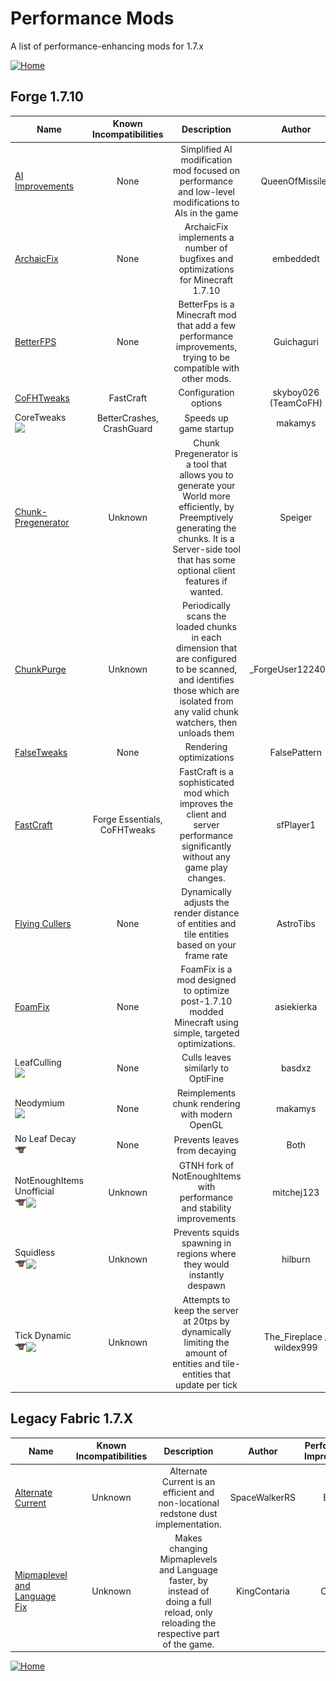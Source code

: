# Performance Mods

A list of performance-enhancing mods for 1.7.x

[![Home](https://i.imgur.com/zGuelkW.png)](/README.md)

## Forge 1.7.10

| Name | Known Incompatibilities | Description | Author | Performance Improvement | [Label](/README.md/#labels) |
| --- | :---: | :---: | :---: | :---: | :---: |
| [AI Improvements](https://www.curseforge.com/minecraft/mc-mods/ai-improvements) | None | Simplified AI modification mod focused on performance and low-level modifications to AIs in the game | QueenOfMissiles | Server | None |
| [ArchaicFix](https://www.curseforge.com/minecraft/mc-mods/archaicfix) | None | ArchaicFix implements a number of bugfixes and optimizations for Minecraft 1.7.10 | embeddedt | Both | None |
| [BetterFPS](https://www.curseforge.com/minecraft/mc-mods/betterfps) | None | BetterFps is a Minecraft mod that add a few performance improvements, trying to be compatible with other mods. | Guichaguri | Both | None |
| [CoFHTweaks](https://www.curseforge.com/minecraft/mc-mods/cofhtweaks) | FastCraft | Configuration options | skyboy026 (TeamCoFH) | Client | None |
| CoreTweaks<br>[<img src=/images/github.ico height=18>](https://github.com/makamys/CoreTweaks) | BetterCrashes, CrashGuard | Speeds up game startup | makamys | Client | None |
| [Chunk-Pregenerator](https://www.curseforge.com/minecraft/mc-mods/chunkpregenerator) | Unknown | Chunk Pregenerator is a tool that allows you to generate your World more efficiently, by Preemptively generating the chunks. It is a Server-side tool that has some optional client features if wanted. | Speiger | Both | Configuration Needed (7) |
| [ChunkPurge](https://www.curseforge.com/minecraft/mc-mods/chunkpurge) | Unknown | Periodically scans the loaded chunks in each dimension that are configured to be scanned, and identifies those which are isolated from any valid chunk watchers, then unloads them | \_ForgeUser12240070 | Server | None |
| [FalseTweaks](https://www.curseforge.com/minecraft/mc-mods/falsetweaks) | None | Rendering optimizations | FalsePattern | Client | Configuration Needed (2) |
| [FastCraft](https://www.curseforge.com/minecraft/mc-mods/fastcraft) | Forge Essentials, CoFHTweaks | FastCraft is a sophisticated mod which improves the client and server performance significantly without any game play changes. | sfPlayer1 | Both | None |
| [Flying Cullers](https://www.curseforge.com/minecraft/mc-mods/flying-cullers) | None | Dynamically adjusts the render distance of entities and tile entities based on your frame rate | AstroTibs | Client | None |
| [FoamFix](https://www.curseforge.com/minecraft/mc-mods/foamfix-optimization-mod) | None | FoamFix is a mod designed to optimize post-1.7.10 modded Minecraft using simple, targeted optimizations. | asiekierka | Both | None |
| LeafCulling<br>[<img src=/images/github.ico height=18>](https://github.com/basdxz/LeafCulling) | None | Culls leaves similarly to OptiFine | basdxz | Client | None |
| Neodymium<br>[<img src=/images/github.ico height=18>](https://github.com/makamys/Neodymium) | None | Reimplements chunk rendering with modern OpenGL | makamys | Client | None |
| No Leaf Decay<br>[<img src=/images/curseforge.png height=18>](https://www.curseforge.com/minecraft/mc-mods/no-leaf-decay) | None | Prevents leaves from decaying | Both | HRudyPlayZ | Reverse Features (7) |
| NotEnoughItems Unofficial<br>[<img src=/images/curseforge.png height=18>](https://www.curseforge.com/minecraft/mc-mods/notenoughitems-gtnh)[<img src=/images/github.ico height=18>](https://github.com/GTNewHorizons/NotEnoughItems) | Unknown | GTNH fork of NotEnoughItems with performance and stability improvements | mitchej123 | Client | None |
| Squidless<br>[<img src=/images/curseforge.png height=18>](https://www.curseforge.com/minecraft/mc-mods/squidless)[<img src=/images/github.ico height=18>](https://github.com/hilburn/Squidless) | Unknown | Prevents squids spawning in regions where they would instantly despawn | hilburn | Server | None |
| Tick Dynamic<br>[<img src=/images/curseforge.png height=18>](https://www.curseforge.com/minecraft/mc-mods/tick-dynamic)[<img src=/images/github.ico height=18>](https://github.com/The-Fireplace-Minecraft-Mods/TickDynamic) | Unknown | Attempts to keep the server at 20tps by dynamically limiting the amount of entities and tile-entities that update per tick | The_Fireplace / wildex999 | Server | None |

## Legacy Fabric 1.7.X

| Name | Known Incompatibilities | Description | Author | Performance Improvement | [Label](/README.md/#labels) |
| --- | :---: | :---: | :---: | :---: | :---: |
| [Alternate Current](https://www.curseforge.com/minecraft/mc-mods/alternate-current) | Unknown | Alternate Current is an efficient and non-locational redstone dust implementation. | SpaceWalkerRS | Both | None |
| [Mipmaplevel and Language Fix](https://modrinth.com/mod/mipmaplevelandlanguagefix) | Unknown | Makes changing Mipmaplevels and Language faster, by instead of doing a full reload, only reloading the respective part of the game. | KingContaria | Client | None |

[![Home](https://i.imgur.com/zGuelkW.png)](/README.md)
